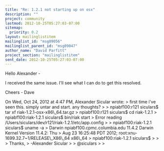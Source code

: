 ```yaml
---
title: "Re: 1.2.1 not starting up on osx"
description: ""
project: community
lastmod: 2012-10-25T05:27:03-07:00
sitemap:
  priority: 0.2
layout: mailinglistitem
mailinglist_id: "msg09056"
mailinglist_parent_id: "msg09047"
author_name: "David Parfitt"
project_section: "mailinglistitem"
sent_date: 2012-10-25T05:27:03-07:00
---
```



Hello Alexander -

 I received the same issue. I'll see what I can do to get this resolved.

Cheers -
Dave

On Wed, Oct 24, 2012 at 4:47 PM, Alexander Sicular  wrote:
&gt; first time i've seen this. simply untar and start. any thoughts?
&gt;
&gt; npiabf100:r121 siculars$ tar xf riak-1.2.1-osx-x86\\_64.tar.gz
&gt; npiabf100:r121 siculars$ cd riak-1.2.1
&gt; npiabf100:riak-1.2.1 siculars$ bin/riak start
&gt; Error reading /Users/siculars/dev/r121/riak-1.2.1/etc/app.config
&gt;
&gt; npiabf100:riak-1.2.1 siculars$ uname -a
&gt; Darwin npiabf100.cpmc.columbia.edu 11.4.2 Darwin Kernel Version 11.4.2: Thu 
&gt; Aug 23 16:25:48 PDT 2012; root:xnu-1699.32.7~1/RELEASE\\_X86\\_64 x86\\_64
&gt; npiabf100:riak-1.2.1 siculars$
&gt;
&gt;
&gt; Thanks,
&gt; -Alexander Sicular
&gt;
&gt; @siculars
&gt;
&gt;

